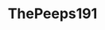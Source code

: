 ---
title: ThePeeps191
github: https://github.com/ThePeeps191
mode: dark
transition: 1s
score: 78.4
archetype:
- Little Bit of Everything
---